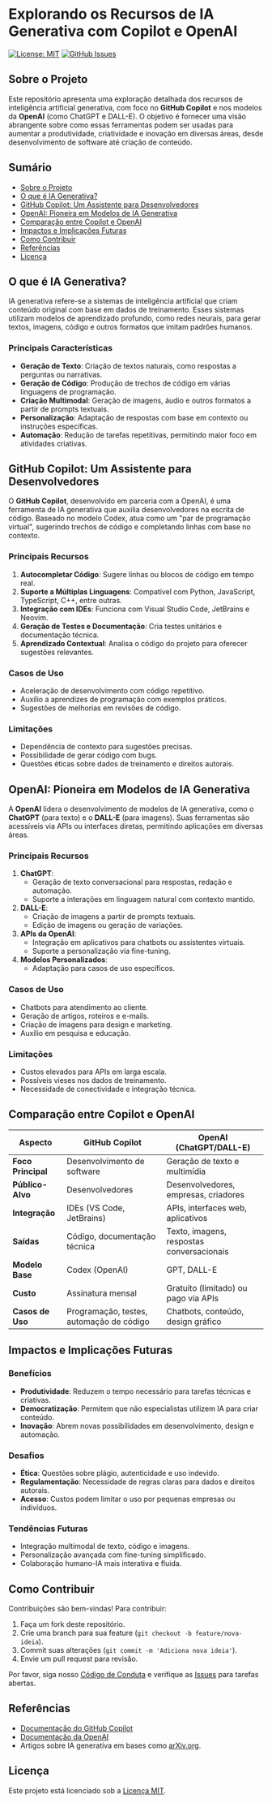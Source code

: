# Explorando os Recursos de IA Generativa com Copilot e OpenAI

[![License: MIT](https://img.shields.io/badge/License-MIT-yellow.svg)](https://opensource.org/licenses/MIT)
[![GitHub Issues](https://img.shields.io/github/issues/your-username/your-repo)](https://github.com/your-username/your-repo/issues)

## Sobre o Projeto

Este repositório apresenta uma exploração detalhada dos recursos de inteligência artificial generativa, com foco no **GitHub Copilot** e nos modelos da **OpenAI** (como ChatGPT e DALL-E). O objetivo é fornecer uma visão abrangente sobre como essas ferramentas podem ser usadas para aumentar a produtividade, criatividade e inovação em diversas áreas, desde desenvolvimento de software até criação de conteúdo.

## Sumário

- [Sobre o Projeto](#sobre-o-projeto)
- [O que é IA Generativa?](#o-que-é-ia-generativa)
- [GitHub Copilot: Um Assistente para Desenvolvedores](#github-copilot-um-assistente-para-desenvolvedores)
- [OpenAI: Pioneira em Modelos de IA Generativa](#openai-pioneira-em-modelos-de-ia-generativa)
- [Comparação entre Copilot e OpenAI](#comparação-entre-copilot-e-openai)
- [Impactos e Implicações Futuras](#impactos-e-implicações-futuras)
- [Como Contribuir](#como-contribuir)
- [Referências](#referências)
- [Licença](#licença)

## O que é IA Generativa?

IA generativa refere-se a sistemas de inteligência artificial que criam conteúdo original com base em dados de treinamento. Esses sistemas utilizam modelos de aprendizado profundo, como redes neurais, para gerar textos, imagens, código e outros formatos que imitam padrões humanos.

### Principais Características
- **Geração de Texto**: Criação de textos naturais, como respostas a perguntas ou narrativas.
- **Geração de Código**: Produção de trechos de código em várias linguagens de programação.
- **Criação Multimodal**: Geração de imagens, áudio e outros formatos a partir de prompts textuais.
- **Personalização**: Adaptação de respostas com base em contexto ou instruções específicas.
- **Automação**: Redução de tarefas repetitivas, permitindo maior foco em atividades criativas.

## GitHub Copilot: Um Assistente para Desenvolvedores

O **GitHub Copilot**, desenvolvido em parceria com a OpenAI, é uma ferramenta de IA generativa que auxilia desenvolvedores na escrita de código. Baseado no modelo Codex, atua como um "par de programação virtual", sugerindo trechos de código e completando linhas com base no contexto.

### Principais Recursos
1. **Autocompletar Código**: Sugere linhas ou blocos de código em tempo real.
2. **Suporte a Múltiplas Linguagens**: Compatível com Python, JavaScript, TypeScript, C++, entre outras.
3. **Integração com IDEs**: Funciona com Visual Studio Code, JetBrains e Neovim.
4. **Geração de Testes e Documentação**: Cria testes unitários e documentação técnica.
5. **Aprendizado Contextual**: Analisa o código do projeto para oferecer sugestões relevantes.

### Casos de Uso
- Aceleração de desenvolvimento com código repetitivo.
- Auxílio a aprendizes de programação com exemplos práticos.
- Sugestões de melhorias em revisões de código.

### Limitações
- Dependência de contexto para sugestões precisas.
- Possibilidade de gerar código com bugs.
- Questões éticas sobre dados de treinamento e direitos autorais.

## OpenAI: Pioneira em Modelos de IA Generativa

A **OpenAI** lidera o desenvolvimento de modelos de IA generativa, como o **ChatGPT** (para texto) e o **DALL-E** (para imagens). Suas ferramentas são acessíveis via APIs ou interfaces diretas, permitindo aplicações em diversas áreas.

### Principais Recursos
1. **ChatGPT**:
   - Geração de texto conversacional para respostas, redação e automação.
   - Suporte a interações em linguagem natural com contexto mantido.
2. **DALL-E**:
   - Criação de imagens a partir de prompts textuais.
   - Edição de imagens ou geração de variações.
3. **APIs da OpenAI**:
   - Integração em aplicativos para chatbots ou assistentes virtuais.
   - Suporte a personalização via fine-tuning.
4. **Modelos Personalizados**:
   - Adaptação para casos de uso específicos.

### Casos de Uso
- Chatbots para atendimento ao cliente.
- Geração de artigos, roteiros e e-mails.
- Criação de imagens para design e marketing.
- Auxílio em pesquisa e educação.

### Limitações
- Custos elevados para APIs em larga escala.
- Possíveis vieses nos dados de treinamento.
- Necessidade de conectividade e integração técnica.

## Comparação entre Copilot e OpenAI

| Aspecto                | GitHub Copilot                              | OpenAI (ChatGPT/DALL-E)                     |
|------------------------|---------------------------------------------|---------------------------------------------|
| **Foco Principal**     | Desenvolvimento de software                  | Geração de texto e multimídia               |
| **Público-Alvo**       | Desenvolvedores                             | Desenvolvedores, empresas, criadores        |
| **Integração**         | IDEs (VS Code, JetBrains)                   | APIs, interfaces web, aplicativos           |
| **Saídas**             | Código, documentação técnica                | Texto, imagens, respostas conversacionais   |
| **Modelo Base**        | Codex (OpenAI)                              | GPT, DALL-E                                 |
| **Custo**              | Assinatura mensal                           | Gratuito (limitado) ou pago via APIs        |
| **Casos de Uso**       | Programação, testes, automação de código    | Chatbots, conteúdo, design gráfico          |

## Impactos e Implicações Futuras

### Benefícios
- **Produtividade**: Reduzem o tempo necessário para tarefas técnicas e criativas.
- **Democratização**: Permitem que não especialistas utilizem IA para criar conteúdo.
- **Inovação**: Abrem novas possibilidades em desenvolvimento, design e automação.

### Desafios
- **Ética**: Questões sobre plágio, autenticidade e uso indevido.
- **Regulamentação**: Necessidade de regras claras para dados e direitos autorais.
- **Acesso**: Custos podem limitar o uso por pequenas empresas ou indivíduos.

### Tendências Futuras
- Integração multimodal de texto, código e imagens.
- Personalização avançada com fine-tuning simplificado.
- Colaboração humano-IA mais interativa e fluida.

## Como Contribuir

Contribuições são bem-vindas! Para contribuir:
1. Faça um fork deste repositório.
2. Crie uma branch para sua feature (`git checkout -b feature/nova-ideia`).
3. Commit suas alterações (`git commit -m 'Adiciona nova ideia'`).
4. Envie um pull request para revisão.

Por favor, siga nosso [Código de Conduta](CODE_OF_CONDUCT.md) e verifique as [Issues](https://github.com/your-username/your-repo/issues) para tarefas abertas.

## Referências
- [Documentação do GitHub Copilot](https://docs.github.com/copilot)
- [Documentação da OpenAI](https://platform.openai.com/docs)
- Artigos sobre IA generativa em bases como [arXiv.org](https://arxiv.org).

## Licença

Este projeto está licenciado sob a [Licença MIT](LICENSE).
